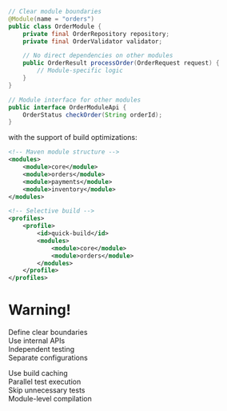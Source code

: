 ```java
// Clear module boundaries
@Module(name = "orders")
public class OrderModule {
    private final OrderRepository repository;
    private final OrderValidator validator;

    // No direct dependencies on other modules
    public OrderResult processOrder(OrderRequest request) {
        // Module-specific logic
    }
}

// Module interface for other modules
public interface OrderModuleApi {
    OrderStatus checkOrder(String orderId);
}

```

with the support of build optimizations:

```xml
<!-- Maven module structure -->
<modules>
    <module>core</module>
    <module>orders</module>
    <module>payments</module>
    <module>inventory</module>
</modules>

<!-- Selective build -->
<profiles>
    <profile>
        <id>quick-build</id>
        <modules>
            <module>core</module>
            <module>orders</module>
        </modules>
    </profile>
</profiles>
```

# Warning!
Define clear boundaries \
Use internal APIs \
Independent testing \
Separate configurations

Use build caching \
Parallel test execution \
Skip unnecessary tests \
Module-level compilation